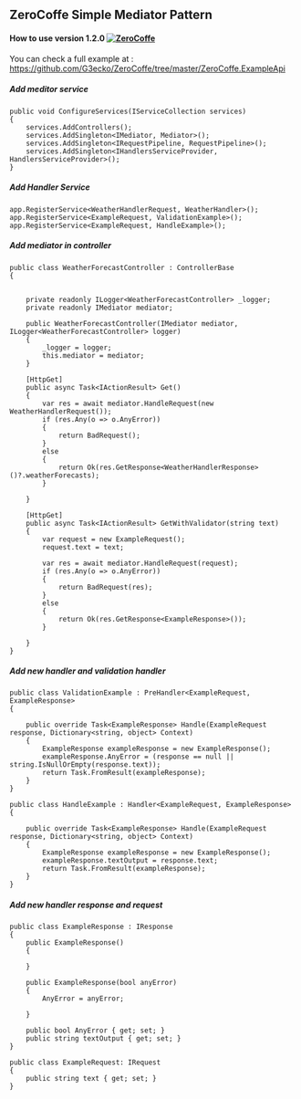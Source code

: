 ## ZeroCoffe Simple Mediator Pattern

#### How to use version 1.2.0 [![ZeroCoffe](https://circleci.com/gh/circleci/circleci-docs.svg?style=shield)](https://circleci.com/gh/G3ecko/ZeroCoffe)

You can check a full example at : https://github.com/G3ecko/ZeroCoffe/tree/master/ZeroCoffe.ExampleApi

#####  Add meditor service
```
public void ConfigureServices(IServiceCollection services)
{
    services.AddControllers();
    services.AddSingleton<IMediator, Mediator>();
    services.AddSingleton<IRequestPipeline, RequestPipeline>();
    services.AddSingleton<IHandlersServiceProvider, HandlersServiceProvider>();
}
```
##### Add Handler Service
```
app.RegisterService<WeatherHandlerRequest, WeatherHandler>();
app.RegisterService<ExampleRequest, ValidationExample>();
app.RegisterService<ExampleRequest, HandleExample>();
```

##### Add mediator in controller
```
public class WeatherForecastController : ControllerBase
{


    private readonly ILogger<WeatherForecastController> _logger;
    private readonly IMediator mediator;

    public WeatherForecastController(IMediator mediator, ILogger<WeatherForecastController> logger)
    {
        _logger = logger;
        this.mediator = mediator;
    }

    [HttpGet]
    public async Task<IActionResult> Get()
    {
        var res = await mediator.HandleRequest(new WeatherHandlerRequest());
        if (res.Any(o => o.AnyError))
        {
            return BadRequest();
        }
        else
        {
            return Ok(res.GetResponse<WeatherHandlerResponse>()?.weatherForecasts);
        }

    }

    [HttpGet]
    public async Task<IActionResult> GetWithValidator(string text)
    {
        var request = new ExampleRequest();
        request.text = text;

        var res = await mediator.HandleRequest(request);
        if (res.Any(o => o.AnyError))
        {
            return BadRequest(res);
        }
        else
        {
            return Ok(res.GetResponse<ExampleResponse>());
        }

    }
}

```
##### Add new handler and validation handler
```
public class ValidationExample : PreHandler<ExampleRequest, ExampleResponse>
{

    public override Task<ExampleResponse> Handle(ExampleRequest response, Dictionary<string, object> Context)
    {
        ExampleResponse exampleResponse = new ExampleResponse();
        exampleResponse.AnyError = (response == null || string.IsNullOrEmpty(response.text));
        return Task.FromResult(exampleResponse);
    }
}

public class HandleExample : Handler<ExampleRequest, ExampleResponse>
{

    public override Task<ExampleResponse> Handle(ExampleRequest response, Dictionary<string, object> Context)
    {
        ExampleResponse exampleResponse = new ExampleResponse();
        exampleResponse.textOutput = response.text;
        return Task.FromResult(exampleResponse);
    }
}
```

##### Add new handler response and request
```
public class ExampleResponse : IResponse
{
    public ExampleResponse()
    {

    }

    public ExampleResponse(bool anyError)
    {
        AnyError = anyError;

    }

    public bool AnyError { get; set; }
    public string textOutput { get; set; }
}

public class ExampleRequest: IRequest
{
    public string text { get; set; }
}
```
